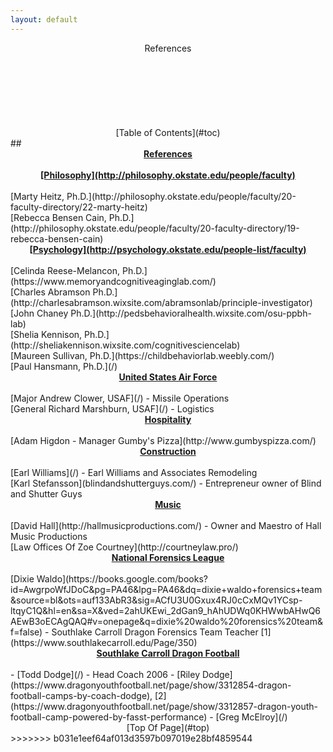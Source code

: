 ```yaml
---
layout: default
---
```

<section>
<header>References</header><br>
<div id="top">
<ul class="nav_menu"><br>
</div>
<center>[Table of Contents](#toc)<br></center>
<div id="refs">
</div>
</section>
<section>
## <u><b><center>References</b></u></center><br>
<center><b><u>[Philosophy](http://philosophy.okstate.edu/people/faculty)</b></u></center><br>
[Marty Heitz, Ph.D.](http://philosophy.okstate.edu/people/faculty/20-faculty-directory/22-marty-heitz)<br>
[Rebecca Bensen Cain, Ph.D.](http://philosophy.okstate.edu/people/faculty/20-faculty-directory/19-rebecca-bensen-cain)<br>
</section>
<section>
<center><b><u>[Psychology](http://psychology.okstate.edu/people-list/faculty)</b></u></center><br>
[Celinda Reese-Melancon, Ph.D.](https://www.memoryandcognitiveaginglab.com/)<br>
[Charles Abramson Ph.D.](http://charlesabramson.wixsite.com/abramsonlab/principle-investigator)<br>
[John Chaney Ph.D.](http://pedsbehavioralhealth.wixsite.com/osu-ppbh-lab)<br>
[Shelia Kennison, Ph.D.](http://sheliakennison.wixsite.com/cognitivesciencelab)<br>
[Maureen Sullivan, Ph.D.](https://childbehaviorlab.weebly.com/)<br>
[Paul Hansmann, Ph.D.](/)<br>
</section>
<section>
<center><b><u>United States Air Force</b></u></center><br>
[Major Andrew Clower, USAF](/) - Missile Operations<br>
[General Richard Marshburn, USAF](/) - Logistics<br>
</section>
<section>
<center><b><u>Hospitality</b></u></center><br>
[Adam Higdon - Manager Gumby's Pizza](http://www.gumbyspizza.com/)<br>
</section>
<section>
<center><b><u>Construction</u></b></u></center><br>
[Earl Williams](/) - Earl Williams and Associates Remodeling<br>
[Karl Stefansson](blindandshutterguys.com/) - Entrepreneur owner of Blind and Shutter Guys<br>
</section>
<section>
<center><b><u>Music</b></u></center><br>
[David Hall](http://hallmusicproductions.com/) - Owner and Maestro of Hall Music Productions<br>
</section>
<section>
[Law Offices Of Zoe Courtney](http://courtneylaw.pro/)<br>
</section>
<section>
<center><b><u>National Forensics League</b></u></center><br>
[Dixie Waldo](https://books.google.com/books?id=AwgrpoWfJDoC&pg=PA46&lpg=PA46&dq=dixie+waldo+forensics+team&source=bl&ots=auf133AbR3&sig=ACfU3U0Gxux4RJ0cCxMQv1YCsp-ltqyC1Q&hl=en&sa=X&ved=2ahUKEwi_2dGan9_hAhUDWq0KHWwbAHwQ6AEwB3oECAgQAQ#v=onepage&q=dixie%20waldo%20forensics%20team&f=false) - Southlake Carroll Dragon Forensics Team Teacher [1](https://www.southlakecarroll.edu/Page/350)<br>
</section>
<section>
<center><b><u>Southlake Carroll Dragon Football</b></u></center><br>
- [Todd Dodge](/) - Head Coach 2006
- [Riley Dodge](https://www.dragonyouthfootball.net/page/show/3312854-dragon-football-camps-by-coach-dodge), [2](https://www.dragonyouthfootball.net/page/show/3312857-dragon-youth-football-camp-powered-by-fasst-performance)
- [Greg McElroy](/)<br>
</section>
<section><div>
<footer><center>[Top Of Page](#top)</center></footer></div></section>
>>>>>>> b031e1eef64af013d3597b097019e28bf4859544
